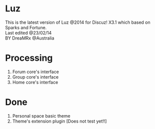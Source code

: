 Luz
===
This is the latest version of Luz @2014 for Discuz! X3.1 which based on Sparks and Fortune.<br>
Last edited @23/02/14<br>
BY DreaMRx @Australia<br>

Processing
===
1) Forum core's interface<br>
2) Group core's interface<br>
3) Home core's interface<br>

Done
===
1) Personal space basic theme<br>
2) Theme's extension plugin [Does not test yet!!]
